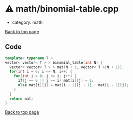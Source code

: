 <!-- mathjax config similar to math.stackexchange -->
<script type="text/javascript" async
  src="https://cdnjs.cloudflare.com/ajax/libs/mathjax/2.7.5/MathJax.js?config=TeX-MML-AM_CHTML">
</script>
<script type="text/x-mathjax-config">
  MathJax.Hub.Config({
    TeX: { equationNumbers: { autoNumber: "AMS" }},
    tex2jax: {
      inlineMath: [ ['$','$'] ],
      processEscapes: true
    },
    "HTML-CSS": { matchFontHeight: false },
    displayAlign: "left",
    displayIndent: "2em"
  });
</script>

<script type="text/javascript" src="https://cdnjs.cloudflare.com/ajax/libs/jquery/3.4.1/jquery.min.js"></script>
<script src="https://cdn.jsdelivr.net/npm/jquery-balloon-js@1.1.2/jquery.balloon.min.js" integrity="sha256-ZEYs9VrgAeNuPvs15E39OsyOJaIkXEEt10fzxJ20+2I=" crossorigin="anonymous"></script>
<script type="text/javascript" src="../../assets/js/copy-button.js"></script>
<link rel="stylesheet" href="../../assets/css/copy-button.css" />


# :warning: math/binomial-table.cpp
* category: math


[Back to top page](../../index.html)



## Code
```cpp
template< typename T >
vector< vector< T > > binomial_table(int N) {
  vector< vector< T > > mat(N + 1, vector< T >(N + 1));
  for(int i = 0; i <= N; i++) {
    for(int j = 0; j <= i; j++) {
      if(j == 0 || j == i) mat[i][j] = 1;
      else mat[i][j] = mat[i - 1][j - 1] + mat[i - 1][j];
    }
  }
  return mat;
}

```

[Back to top page](../../index.html)

